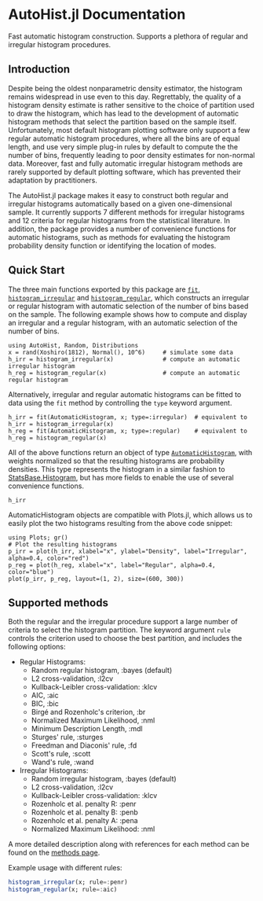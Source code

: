 # AutoHist.jl Documentation

Fast automatic histogram construction. Supports a plethora of regular and irregular histogram procedures.

## Introduction
Despite being the oldest nonparametric density estimator, the histogram remains widespread in use even to this day. Regrettably, the quality of a histogram density estimate is rather sensitive to the choice of partition used to draw the histogram, which has lead to the development of automatic histogram methods that select the partition based on the sample itself. Unfortunately, most default histogram plotting software only support a few regular automatic histogram procedures, where all the bins are of equal length, and use very simple plug-in rules by default to compute the the number of bins, frequently leading to poor density estimates for non-normal data. Moreover, fast and fully automatic irregular histogram methods are rarely supported by default plotting software, which has prevented their adaptation by practitioners.

The AutoHist.jl package makes it easy to construct both regular and irregular histograms automatically based on a given one-dimensional sample. It currently supports 7 different methods for irregular histograms and 12 criteria for regular histograms from the statistical literature. In addition, the package provides a number of convenience functions for automatic histograms, such as methods for evaluating the histogram probability density function or identifying the location of modes.

## Quick Start
The three main functions exported by this package are [`fit`](@ref), [`histogram_irregular`](@ref) and [`histogram_regular`](@ref), which constructs an irregular or regular histogram with automatic selection of the number of bins based on the sample. The following example shows how to compute and display an irregular and a regular histogram, with an automatic selection of the number of bins.

```@example index; continued=true
using AutoHist, Random, Distributions
x = rand(Xoshiro(1812), Normal(), 10^6)     # simulate some data
h_irr = histogram_irregular(x)              # compute an automatic irregular histogram
h_reg = histogram_regular(x)                # compute an automatic regular histogram
```
Alternatively, irregular and regular automatic histograms can be fitted to data using the `fit` method by controlling the `type` keyword argument.
```@example index; continued=true
h_irr = fit(AutomaticHistogram, x; type=:irregular)  # equivalent to h_irr = histogram_irregular(x)
h_reg = fit(AutomaticHistogram, x; type=:regular)    # equivalent to h_reg = histogram_regular(x)
```

All of the above functions return an object of type [`AutomaticHistogram`](@ref), with weights normalized so that the resulting histograms are probability densities. This type represents the histogram in a similar fashion to [StatsBase.Histogram](https://juliastats.org/StatsBase.jl/stable/empirical/#Histograms), but has more fields to enable the use of several convenience functions.
```@example index
h_irr
```

AutomaticHistogram objects are compatible with Plots.jl, which allows us to easily plot the two histograms resulting from the above code snippet:

```@example index
using Plots; gr()
# Plot the resulting histograms
p_irr = plot(h_irr, xlabel="x", ylabel="Density", label="Irregular", alpha=0.4, color="red")
p_reg = plot(h_reg, xlabel="x", label="Regular", alpha=0.4, color="blue")
plot(p_irr, p_reg, layout=(1, 2), size=(600, 300))
```


## Supported methods
Both the regular and the irregular procedure support a large number of criteria to select the histogram partition. The keyword argument `rule` controls the criterion used to choose the best partition, and includes the following options:

- Regular Histograms:
    - Random regular histogram, :bayes (default)
    - L2 cross-validation, :l2cv
    - Kullback-Leibler cross-validation: :klcv
    - AIC, :aic
    - BIC, :bic
    - Birgé and Rozenholc's criterion, :br
    - Normalized Maximum Likelihood, :nml
    - Minimum Description Length, :mdl
    - Sturges' rule, :sturges
    - Freedman and Diaconis' rule, :fd
    - Scott's rule, :scott
    - Wand's rule, :wand
- Irregular Histograms:
    - Random irregular histogram, :bayes (default)
    - L2 cross-validation, :l2cv
    - Kullback-Leibler cross-validation: :klcv
    - Rozenholc et al. penalty R: :penr
    - Rozenholc et al. penalty B: :penb
    - Rozenholc et al. penalty A: :pena
    - Normalized Maximum Likelihood: :nml

A more detailed description along with references for each method can be found on the [methods page](methods.md).

Example usage with different rules:
```julia
histogram_irregular(x; rule=:penr)
histogram_regular(x; rule=:aic)
```